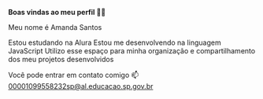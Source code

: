 **Boas vindas ao meu perfil 💙💙**

Meu nome é Amanda Santos

Estou estudando na Alura
Estou me desenvolvendo na linguagem JavaScript
Utilizo esse espaço para minha organização e compartilhamento dos meu projetos desenvolvidos

Você pode entrar em contato comigo 📫
00001099558232sp@al.educacao.sp.gov.br
